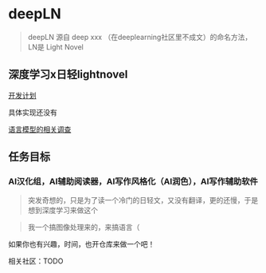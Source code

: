 # deepLN
> deepLN 源自 deep xxx （在deeplearning社区里不成文）的命名方法，LN是 Light Novel

## 深度学习x日轻lightnovel

[开发计划](https://github.com/huaji0353/deepLN/blob/master/plan.md)

具体实现还没有

[语言模型的相关调查](https://github.com/huaji0353/deepLN/blob/master/survey.md)

## 任务目标
### AI汉化组，AI辅助阅读器，AI写作风格化（AI润色），AI写作辅助软件

> 突发奇想的，只是为了读一个冷门的日轻文，又没有翻译，更的还慢，于是想到深度学习来做这个

> 我一个搞图像处理来的，来搞语言（


如果你也有兴趣，时间，也开仓库来做一个吧！

相关社区：TODO
